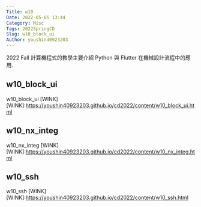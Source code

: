 ```yaml
---
Title: w10
Date: 2022-05-05 13:44
Category: Misc
Tags: 2022SpringCD
Slug: w10_block_ui
Author: youshin40923203
---
```


2022  Fall 計算機程式的教學主要介紹 Python 與 Flutter 在機械設計流程中的應用.

<!-- PELICAN_END_SUMMARY -->

w10_block_ui
----
w10_block_ui [WINK]
[WINK]:https://youshin40923203.github.io/cd2022/content/w10_block_ui.html

w10_nx_integ
----
w10_nx_integ [WINK] 
[WINK]:https://youshin40923203.github.io/cd2022/content/w10_nx_integ.html

w10_ssh 
----
w10_ssh [WINK]
[WINK]:https://youshin40923203.github.io/cd2022/content/w10_ssh.html
